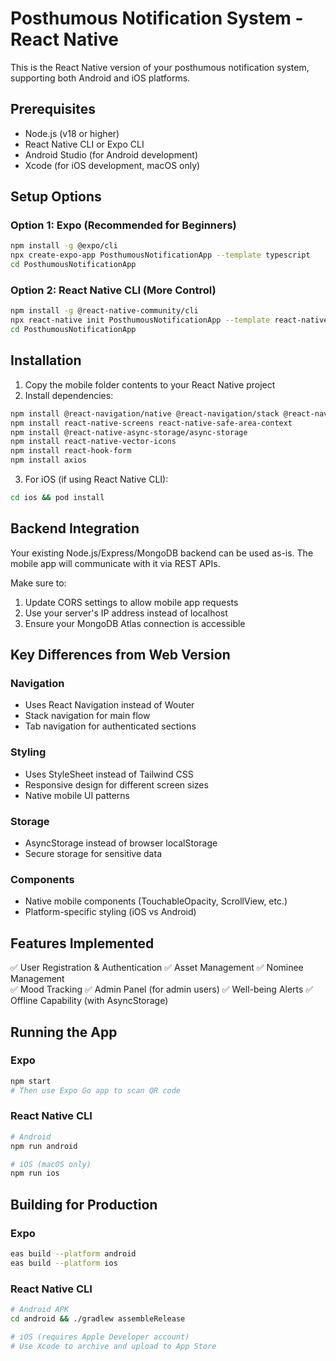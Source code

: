 # Posthumous Notification System - React Native

This is the React Native version of your posthumous notification system, supporting both Android and iOS platforms.

## Prerequisites

- Node.js (v18 or higher)
- React Native CLI or Expo CLI
- Android Studio (for Android development)
- Xcode (for iOS development, macOS only)

## Setup Options

### Option 1: Expo (Recommended for Beginners)
```bash
npm install -g @expo/cli
npx create-expo-app PosthumousNotificationApp --template typescript
cd PosthumousNotificationApp
```

### Option 2: React Native CLI (More Control)
```bash
npm install -g @react-native-community/cli
npx react-native init PosthumousNotificationApp --template react-native-template-typescript
cd PosthumousNotificationApp
```

## Installation

1. Copy the mobile folder contents to your React Native project
2. Install dependencies:
```bash
npm install @react-navigation/native @react-navigation/stack @react-navigation/bottom-tabs
npm install react-native-screens react-native-safe-area-context
npm install @react-native-async-storage/async-storage
npm install react-native-vector-icons
npm install react-hook-form
npm install axios
```

3. For iOS (if using React Native CLI):
```bash
cd ios && pod install
```

## Backend Integration

Your existing Node.js/Express/MongoDB backend can be used as-is. The mobile app will communicate with it via REST APIs.

Make sure to:
1. Update CORS settings to allow mobile app requests
2. Use your server's IP address instead of localhost
3. Ensure your MongoDB Atlas connection is accessible

## Key Differences from Web Version

### Navigation
- Uses React Navigation instead of Wouter
- Stack navigation for main flow
- Tab navigation for authenticated sections

### Styling
- Uses StyleSheet instead of Tailwind CSS
- Responsive design for different screen sizes
- Native mobile UI patterns

### Storage
- AsyncStorage instead of browser localStorage
- Secure storage for sensitive data

### Components
- Native mobile components (TouchableOpacity, ScrollView, etc.)
- Platform-specific styling (iOS vs Android)

## Features Implemented

✅ User Registration & Authentication
✅ Asset Management
✅ Nominee Management  
✅ Mood Tracking
✅ Admin Panel (for admin users)
✅ Well-being Alerts
✅ Offline Capability (with AsyncStorage)

## Running the App

### Expo
```bash
npm start
# Then use Expo Go app to scan QR code
```

### React Native CLI
```bash
# Android
npm run android

# iOS (macOS only)
npm run ios
```

## Building for Production

### Expo
```bash
eas build --platform android
eas build --platform ios
```

### React Native CLI
```bash
# Android APK
cd android && ./gradlew assembleRelease

# iOS (requires Apple Developer account)
# Use Xcode to archive and upload to App Store
```